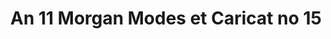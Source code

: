 ---
pid: an11
an: '11'
title: An 11 Morgan Modes et Caricat no 15
rev_year: 
_date: 1802/1803
caption: Modes et Caricat no. 15
translation: Fashion and caricatures, number 15.
student: Emily Cormack
keywords: 
permalink: /plates/an11
layout: plate-page
---
